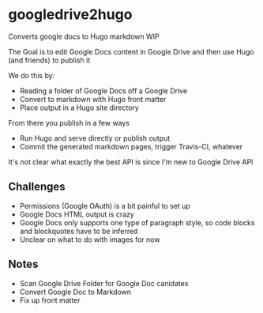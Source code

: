 # googledrive2hugo
Converts google docs to Hugo markdown  WIP

The Goal is to edit Google Docs content in Google Drive and then use Hugo (and friends) to publish it

We do this by:

* Reading a folder of Google Docs off a Google Drive
* Convert to markdown with Hugo front matter
* Place output in a Hugo site directory

From there you publish in a few ways

* Run Hugo and serve directly or publish output
* Commit the generated markdown pages, trigger Travis-CI, whatever

It's not clear what exactly the best API is since I'm new to Google Drive API

## Challenges

* Permissions (Google OAuth) is a bit painful to set up
* Google Docs HTML output is crazy
* Google Docs only supports one type of paragraph style, so code blocks and blockquotes have to be inferred
* Unclear on what to do with images for now

## Notes

* Scan Google Drive Folder for Google Doc canidates
* Convert Google Doc to Markdown
* Fix up front matter
